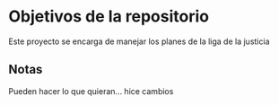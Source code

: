 # Objetivos de la repositorio

Este proyecto se encarga de manejar los planes de la liga de la justicia


## Notas
Pueden hacer lo que quieran...
hice cambios
